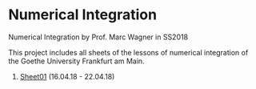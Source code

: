 # Numerical Integration
Numerical Integration by Prof. Marc Wagner in SS2018

This project includes all sheets of the lessons of numerical integration of the Goethe University Frankfurt am Main.

1. [Sheet01][1] (16.04.18 - 22.04.18)

[1]: https://th.physik.uni-frankfurt.de/~mwagner/teaching/numerical_methods/sheet_01.pdf
[2]: https://th.physik.uni-frankfurt.de/~mwagner/teaching/numerical_methods/sheet_02.pdf
[3]: https://th.physik.uni-frankfurt.de/~mwagner/teaching/numerical_methods/sheet_03.pdf
[4]: https://th.physik.uni-frankfurt.de/~mwagner/teaching/numerical_methods/sheet_04.pdf
[5]: https://th.physik.uni-frankfurt.de/~mwagner/teaching/numerical_methods/sheet_05.pdf
[6]: https://th.physik.uni-frankfurt.de/~mwagner/teaching/numerical_methods/sheet_06.pdf
[7]: https://th.physik.uni-frankfurt.de/~mwagner/teaching/numerical_methods/sheet_07.pdf
[8]: https://th.physik.uni-frankfurt.de/~mwagner/teaching/numerical_methods/sheet_08.pdf
[9]: https://th.physik.uni-frankfurt.de/~mwagner/teaching/numerical_methods/sheet_09.pdf
[10]: https://th.physik.uni-frankfurt.de/~mwagner/teaching/numerical_methods/sheet_09.pdf
[11]: https://th.physik.uni-frankfurt.de/~mwagner/teaching/numerical_methods/sheet_09.pdf